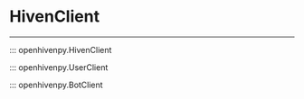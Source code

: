 # HivenClient

---

::: openhivenpy.HivenClient

::: openhivenpy.UserClient

::: openhivenpy.BotClient

